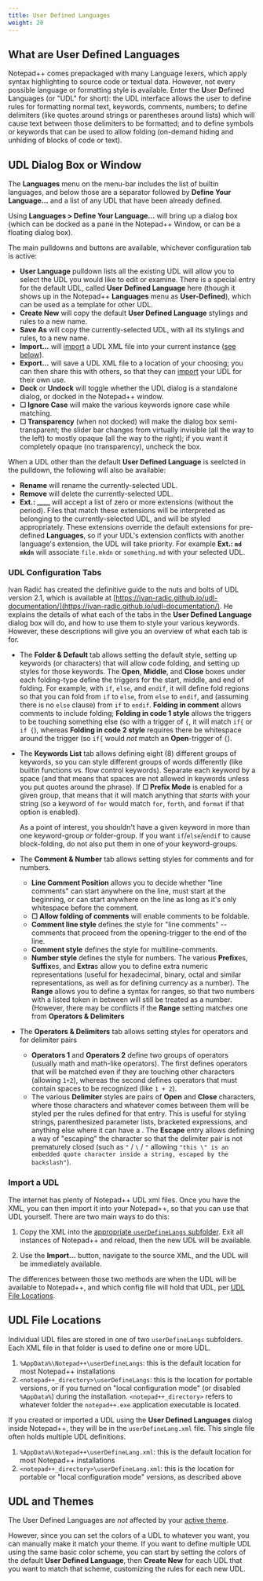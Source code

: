 ```yaml
---
title: User Defined Languages
weight: 20
---
```


## What are User Defined Languages

Notepad++ comes prepackaged with many Language lexers, which apply syntax highlighting to source code or textual data.  However, not every possible language or formatting style is available.  Enter the **U**ser **D**efined **L**anguages (or "UDL" for short): the UDL interface allows the user to define rules for formatting normal text, keywords, comments, numbers; to define delimiters (like quotes around strings or parentheses around lists) which will cause text between those delimiters to be formatted; and to define symbols or keywords that can be used to allow folding (on-demand hiding and unhiding of blocks of code or text).

## UDL Dialog Box or Window

The **Languages** menu on the menu-bar includes the list of builtin languages, and below those are a separator followed by **Define Your Language...** and a list of any UDL that have been already defined.

Using **Languages > Define Your Language...** will bring up a dialog box (which can be docked as a pane in the Notepad++ Window, or can be a floating dialog box).

The main pulldowns and buttons are available, whichever configuration tab is active:
* **User Language** pulldown lists all the existing UDL will allow you to select the UDL you would like to edit or examine.  There is a special entry for the default UDL, called **User Defined Language** here (though it shows up in the Notepad++ **Languages** menu as **User-Defined**), which can be used as a template for other UDL.
* **Create New** will copy the default **User Defined Language** stylings and rules to a new name.
* **Save As** will copy the currently-selected UDL, with all its stylings and rules, to a new name.
* **Import...** will [import](#import-a-udl) a UDL XML file into your current instance ([see below](#import-a-udl)).
* **Export...** will save a UDL XML file to a location of your choosing; you can then share this with others, so that they can [import](#import-a-udl) your UDL for their own use.
* **Dock** or **Undock** will toggle whether the UDL dialog is a standalone dialog, or docked in the Notepad++ window.
* **☐ Ignore Case** will make the various keywords ignore case while matching.
* **☐ Transparency** (when not docked) will make the dialog box semi-transparent; the slider bar changes from virtually invisible (all the way to the left) to mostly opaque (all the way to the right); if you want it completely opaque (no transparency), uncheck the box.

When a UDL other than the default **User Defined Language** is seelcted in the pulldown, the following will also be available:
* **Rename** will rename the currently-selected UDL.
* **Remove** will delete the currently-selected UDL.
* **Ext.: ____** will accept a list of zero or more extensions (without the period).  Files that match these extensions will be interpreted as belonging to the currently-selected UDL, and will be styled appropriately.  These extensions override the default extensions for pre-defined **Languages**, so if your UDL's extension conflicts with another language's extension, the UDL will take priority.  For example **Ext.: `md mkdn`** will associate `file.mkdn` or `something.md` with your selected UDL.

### UDL Configuration Tabs

Ivan Radić has created the definitive guide to the nuts and bolts of UDL version 2.1, which is available at [https://ivan-radic.github.io/udl-documentation/](https://ivan-radic.github.io/udl-documentation/).  He explains the details of what each of the tabs in the **User Defined Language** dialog box will do, and how to use them to style your various keywords.  However, these descriptions will give you an overview of what each tab is for.

* The **Folder & Default** tab allows setting the default style, setting up keywords (or characters) that will allow code folding, and setting up styles for those keywords.  The **Open**, **Middle**, and **Close** boxes under each folding-type define the triggers for the start, middle, and end of folding.  For example, with `if`, `else`, and `endif`, it will define fold regions so that you can fold from `if` to `else`, from `else` to `endif`, and (assuming there is no `else` clause) from `if` to `endif`.  **Folding in comment** allows comments to include folding; **Folding in code 1 style** allows the triggers to be touching something else (so with a trigger of `{`, it will match `if{` or `if {`), whereas **Folding in code 2 style** requires there be whitespace around the trigger (so `if{` would _not_ match an **Open**-trigger of `{`).

* The **Keywords List** tab allows defining eight (8) different groups of keywords, so you can style different groups of words differently (like builtin functions vs. flow control keywords).  Separate each keyword by a space (and that means that spaces are not allowed in keywords unless you put quotes around the phrase).  If **☐ Prefix Mode** is enabled for a given group, that means that it will match anything that _starts_ with your string (so a keyword of `for` would match `for`, `forth`, and `format` if that option is enabled).

    As a point of interest, you shouldn't have a given keyword in more than one keyword-group _or_ folder-group.  If you want `if`/`else`/`endif` to cause block-folding, do not also put them in one of your keyword-groups.

* The **Comment & Number** tab allows setting styles for comments and for numbers.
    * **Line Comment Position** allows you to decide whether "line comments" can start anywhere on the line, must start at the beginning, or can start anywhere on the line as long as it's only whitespace before the comment.
    * **☐ Allow folding of comments** will enable comments to be foldable.
    * **Comment line style** defines the style  for "line comments" -- comments that proceed from the opening-trigger to the end of the line.
    * **Comment style** defines the style for multiline-comments.
    * **Number style** defines the style for numbers.  The various **Prefix**es, **Suffix**es, and **Extra**s allow you to define extra numeric representations (useful for hexadecimal, binary, octal and similar representations, as well as for defining currency as a number).  The **Range** allows you to define a syntax for ranges, so that two numbers with a listed token in between will still be treated as a number.  (However, there may be conflicts if the **Range** setting matches one from **Operators & Delimiters**

* The **Operators & Delimiters** tab allows setting styles for operators and for delimiter pairs
    * **Operators 1** and **Operators 2** define two groups of operators (usually math and math-like operators).  The first defines operators that will be matched even if they are touching other characters (allowing `1+2`), whereas the second defines operators that must contain spaces to be recognized (like `1 + 2`).
    * The various **Delimiter** styles are pairs of **Open** and **Close** characters, where those characters and whatever comes between them will be styled per the rules defined for that entry.  This is useful for styling strings, parenthesized parameter lists, bracketed expressions, and anything else where it can have a .  The **Escape** entry allows defining a way of "escaping" the character so that the delimiter pair is not prematurely closed (such as `"` / `\` / `"` allowing `"this \" is an embedded quote character inside a string, escaped by the backslash"`).

### Import a UDL

The internet has plenty of Notepad++ UDL xml files.  Once you have the XML, you can then import it into your Notepad++, so that you can use that UDL yourself.  There are two main ways to do this:

1. Copy the XML into the [appropriate `userDefineLangs` subfolder](#udl-file-locations). Exit all instances of Notepad++ and reload, then the new UDL will be available.

2. Use the **Import...** button, navigate to the source XML, and the UDL will be immediately available.

The differences between those two methods are when the UDL will be available to Notepad++, and which config file will hold that UDL, per [UDL File Locations](#udl-file-locations).

## UDL File Locations

Individual UDL files are stored in one of two `userDefineLangs` subfolders.  Each XML file in that folder is used to define one or more UDL.

1. `%AppData%\Notepad++\userDefineLangs`: this is the default location for most Notepad++ installations
2. `<notepad++_directory>\userDefineLangs`: this is the location for portable versions, or if you turned on "local configuration mode" (or disabled `%AppData%`) during the installation.  `<notepad++_directory>` refers to whatever folder the `notepad++.exe` application executable is located.

If you created or imported a UDL using the **User Defined Languages** dialog inside Notepad++, they will be in the `userDefineLang.xml` file.  This single file often holds multiple UDL definitions.

1. `%AppData%\Notepad++\userDefineLang.xml`: this is the default location for most Notepad++ installations
2. `<notepad++_directory>\userDefineLang.xml`: this is the location for portable or "local configuration mode" versions, as described above

## UDL and Themes

The User Defined Languages are _not_ affected by your [active theme](../preferences/#style-configurator).

However, since you can set the colors of a UDL to whatever you want, you can manually make it match your theme.  If you want to define multiple UDL using the same basic color scheme, you can start by setting the colors of the default **User Defined Language**, then **Create New** for each UDL that you want to match that scheme, customizing the rules for each new UDL.

<!--
## shared UDL files

At one time, there was a wiki-maintained list of externally-available UDL definition files
[UDL List](http://docs.notepad-plus-plus.org/index.php/User_Defined_Language_Files#Contributing_new_user_defined_language_files)

But it's gone, so hide this code for now.  Someday, something similar may be maintained
-->
